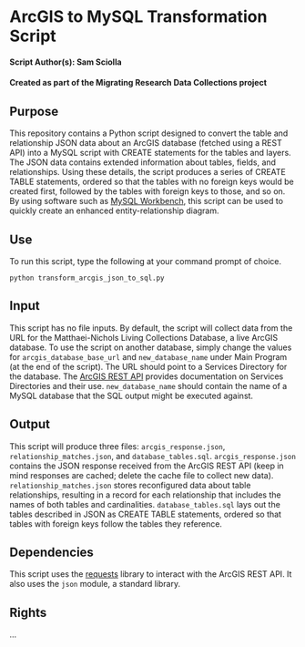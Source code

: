 # ArcGIS to MySQL Transformation Script

#### Script Author(s): Sam Sciolla
#### Created as part of the Migrating Research Data Collections project

## Purpose

This repository contains a Python script designed to convert the table and relationship JSON data about an ArcGIS database (fetched using a REST API) into a MySQL script with CREATE statements for the tables and layers. The JSON data contains extended information about tables, fields, and relationships. Using these details, the script produces a series of CREATE TABLE statements, ordered so that the tables with no foreign keys would be created first, followed by the tables with foreign keys to those, and so on. By using software such as [MySQL Workbench](https://www.mysql.com/products/workbench/), this script can be used to quickly create an enhanced entity-relationship diagram.

## Use

To run this script, type the following at your command prompt of choice.

`python transform_arcgis_json_to_sql.py`

## Input

This script has no file inputs. By default, the script will collect data from the URL for the Matthaei-Nichols Living Collections Database, a live ArcGIS database. To use the script on another database, simply change the values for `arcgis_database_base_url` and `new_database_name` under Main Program (at the end of the script). The URL should point to a Services Directory for the database. The [ArcGIS REST API](https://developers.arcgis.com/rest/services-reference/using-the-services-directory.htm) provides documentation on Services Directories and their use. `new_database_name` should contain the name of a MySQL database that the SQL output might be executed against.

## Output

This script will produce three files: `arcgis_response.json`, `relationship_matches.json`, and `database_tables.sql`. `arcgis_response.json` contains the JSON response received from the ArcGIS REST API (keep in mind responses are cached; delete the cache file to collect new data). `relationship_matches.json` stores reconfigured data about table relationships, resulting in a record for each relationship that includes the names of both tables and cardinalities. `database_tables.sql` lays out the tables described in JSON as CREATE TABLE statements, ordered so that tables with foreign keys follow the tables they reference.

## Dependencies

This script uses the [requests](https://2.python-requests.org/en/master/) library to interact with the ArcGIS REST API. It also uses the `json` module, a standard library.

## Rights

...
